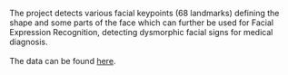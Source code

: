 The project detects various facial keypoints (68 landmarks) defining the shape and some parts of the face which can further be used for Facial Expression Recognition, detecting dysmorphic facial signs for medical diagnosis.
<br>
<br>
The data can be found [here](https://www.kaggle.com/prashantarorat/facial-key-point-data).